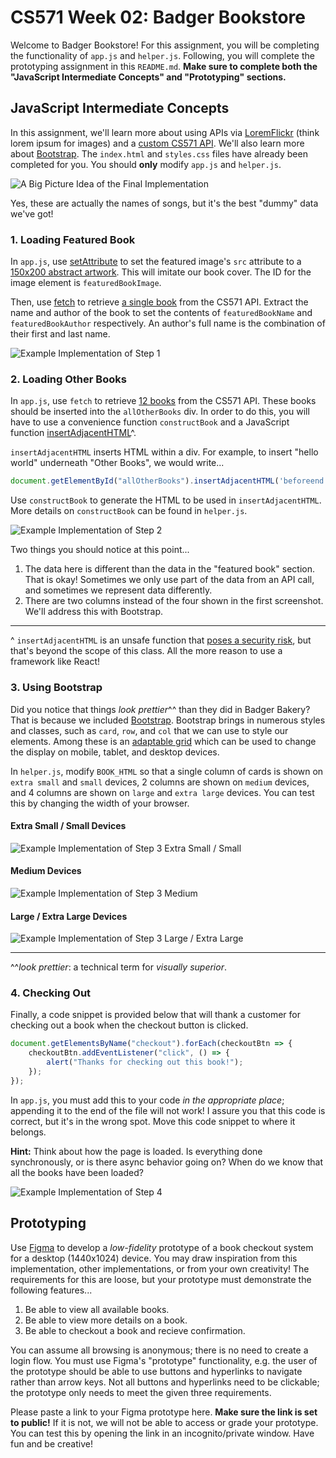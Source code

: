 # CS571 Week 02: Badger Bookstore

Welcome to Badger Bookstore! For this assignment, you will be completing the functionality of `app.js` and `helper.js`. Following, you will complete the prototyping assignment in this `README.md`.  **Make sure to complete both the "JavaScript Intermediate Concepts" and "Prototyping" sections.**

## JavaScript Intermediate Concepts

In this assignment, we'll learn more about using APIs via [LoremFlickr](https://loremflickr.com/) (think lorem ipsum for images) and a [custom CS571 API](https://www.coletnelson.us/cs571/f22/hw2/api/book). We'll also learn more about [Bootstrap](https://getbootstrap.com/). The `index.html` and `styles.css` files have already been completed for you. You should **only** modify `app.js` and `helper.js`.

![A Big Picture Idea of the Final Implementation](figures/big_picture.png)

Yes, these are actually the names of songs, but it's the best "dummy" data we've got!

### 1. Loading Featured Book

In `app.js`, use [setAttribute](https://developer.mozilla.org/en-US/docs/Web/API/Element/setAttribute) to set the featured image's `src` attribute to a [150x200 abstract artwork](https://loremflickr.com/150/200/abstract). This will imitate our book cover. The ID for the image element is `featuredBookImage`.

Then, use [fetch](https://developer.mozilla.org/en-US/docs/Web/API/Fetch_API) to retrieve [a single book](https://www.coletnelson.us/cs571/f22/hw2/api/book) from the CS571 API. Extract the name and author of the book to set the contents of `featuredBookName` and `featuredBookAuthor` respectively. An author's full name is the combination of their first and last name.

![Example Implementation of Step 1](figures/js_1.png)


### 2. Loading Other Books

In `app.js`, use `fetch` to retrieve [12 books](https://www.coletnelson.us/cs571/f22/hw2/api/books?amount=12) from the CS571 API. These books should be inserted into the `allOtherBooks` div. In order to do this, you will have to use a convenience function `constructBook` and a JavaScript function [insertAdjacentHTML](https://developer.mozilla.org/en-US/docs/Web/API/Element/insertAdjacentHTML)^.  

`insertAdjacentHTML` inserts HTML within a div. For example, to insert "hello world" underneath "Other Books", we would write...

```javascript
document.getElementById("allOtherBooks").insertAdjacentHTML('beforeend', '<p>hello world</p>');
```

Use `constructBook` to generate the HTML to be used in `insertAdjacentHTML`. More details on `constructBook` can be found in `helper.js`.

![Example Implementation of Step 2](figures/js_2.png)

Two things you should notice at this point...
 1. The data here is different than the data in the "featured book" section. That is okay! Sometimes we only use part of the data from an API call, and sometimes we represent data differently.
 2. There are two columns instead of the four shown in the first screenshot. We'll address this with Bootstrap.

 ___

 ^ `insertAdjacentHTML` is an unsafe function that [poses a security risk](https://owasp.org/www-community/attacks/xss/), but that's beyond the scope of this class. All the more reason to use a framework like React!

### 3. Using Bootstrap

Did you notice that things *look prettier*^^ than they did in Badger Bakery? That is because we included [Bootstrap](https://getbootstrap.com/). Bootstrap brings in numerous styles and classes, such as `card`, `row`, and `col` that we can use to style our elements. Among these is an [adaptable grid](https://getbootstrap.com/docs/4.0/layout/grid/) which can be used to change the display on mobile, tablet, and desktop devices.

In `helper.js`, modify `BOOK_HTML` so that a single column of cards is shown on `extra small` and `small` devices, 2 columns are shown on `medium` devices, and 4 columns are shown on `large` and `extra large` devices. You can test this by changing the width of your browser.

#### Extra Small / Small Devices
![Example Implementation of Step 3 Extra Small / Small](figures/js_3_sm.png)

#### Medium Devices
![Example Implementation of Step 3 Medium](figures/js_3_md.png)

#### Large / Extra Large Devices
![Example Implementation of Step 3 Large / Extra Large](figures/js_3_lg.png)

___

^^*look prettier*: a technical term for *visually superior*.

### 4. Checking Out
Finally, a code snippet is provided below that will thank a customer for checking out a book when the checkout button is clicked.

```javascript
document.getElementsByName("checkout").forEach(checkoutBtn => {
    checkoutBtn.addEventListener("click", () => {
        alert("Thanks for checking out this book!");
    });
});
```

In `app.js`, you must add this to your code *in the appropriate place*; appending it to the end of the file will not work! I assure you that this code is correct, but it's in the wrong spot. Move this code snippet to where it belongs.

**Hint:** Think about how the page is loaded. Is everything done synchronously, or is there async behavior going on? When do we know that all the books have been loaded?

![Example Implementation of Step 4](figures/js_4.png)


## Prototyping

Use [Figma](https://www.figma.com/) to develop a *low-fidelity* prototype of a book checkout system for a desktop (1440x1024) device. You may draw inspiration from this implementation, other implementations, or from your own creativity! The requirements for this are loose, but your prototype must demonstrate the following features...
 1. Be able to view all available books.
 2. Be able to view more details on a book.
 3. Be able to checkout a book and recieve confirmation.

You can assume all browsing is anonymous; there is no need to create a login flow. You must use Figma's "prototype" functionality, e.g. the user of the prototype should be able to use buttons and hyperlinks to navigate rather than arrow keys. Not all buttons and hyperlinks need to be clickable; the prototype only needs to meet the given three requirements.

Please paste a link to your Figma prototype here. **Make sure the link is set to public!** If it is not, we will not be able to access or grade your prototype. You can test this by opening the link in an incognito/private window. Have fun and be creative!
